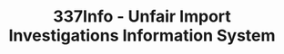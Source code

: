 ---
layout: default
bigquery: https://console.cloud.google.com/bigquery?p=patents-public-data&d=usitc_investigations&page=dataset&project=sheets-management-319211
citation: US International Trade Commission 337Info Unfair Import Investigations Information
  System
contributors: US International Trade Comission
cost: None
description: US International Trade Commission 337Info Unfair Import Investigations
  Information System contains data on investigations done under Section 337. Section
  337 declares the infringement of certain statutory intellectual property rights
  and other forms of unfair competition in import trade to be unlawful practices.
  Most Section 337 investigations involve allegations of patent or registered trademark
  infringement.
documentation: FAQ and tutorial available on the site
last_edit: Mon, 04 Apr 2022 19:10:40 GMT
location: https://pubapps2.usitc.gov/337external/
maintained_by: US International Trade Comission
schema_fields: '[''lastUpdated'', ''finalDetViolation'', ''internalRemand'', ''investigationNo'',
  ''ouiiAttorney'', ''finalDetNoViolation'', ''ouiiParticipation'', ''copyrightNumbers'',
  ''finalIdOnViolationIssue'', ''dateOfPublicationFrNotice'', ''publication_number'',
  ''investigationType'', ''actualStartDateEvidHear'', ''invUnfairAct'', ''gcAttorney'',
  ''issueDateOtherNonFinal'', ''docketNo'', ''currentStatus'', ''id'', ''patentNumbers'',
  ''investigationTermDate'', ''startDateMarkmanHearing'', ''patentNumber'', ''trademarkNumbers'',
  ''complainant'', ''title'', ''actualEndDateEvidHear'', ''dateCreated'', ''respondent'',
  ''dateComplaintFiled'', ''endDateMarkmanHearing'', ''teoIdIssueDate'', ''htsNumbers'',
  ''targetDate'', ''teoReliefGranted'', ''reportingRequirements'', ''teoProceedingInvolved'',
  ''finalIdOnViolationDue'', ''cafcAppeals'', ''teoIdDueDate'', ''scheduledEndDateEvidHear'',
  ''currentActiveALJ'', ''aljAssigned'', ''markmanHearing'', ''scheduledStartDateEvidHear'']'
shortname: unfair_import_investigations
tags:
- import
- legal
- trade
timeframe: 2008-2021 (prior to 2008 downloadable as a JSON file)
title: 337Info - Unfair Import Investigations Information System
uuid: 2721f5ec-e599-4890-9265-9706719fc71e
---